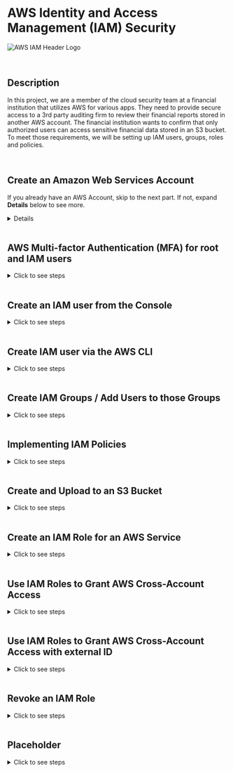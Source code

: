 # AWS Identity and Access Management (IAM) Security

![AWS IAM Header Logo](https://github.com/Manny-D/AWS-Security-Identity-and-Access-Management-IAM-/assets/99146530/64c5255b-957d-4136-9356-f5427f9ce4a4)

<br>

## Description 

In this project, we are a member of the cloud security team at a financial institution that utilizes AWS for various apps. They need to provide secure access to a 3rd party auditing firm to review their financial reports stored in another AWS account. The financial institution wants to confirm that only authorized users can access sensitive financial data stored in an S3 bucket. To meet those requirements, we will be setting up IAM users, groups, roles and policies. 

<br>

## Create an Amazon Web Services Account

If you already have an AWS Account, skip to the next part. If not, expand <b>Details</b> below to see more.

<details>
<summary>Details</summary>
 
<br>  

If you do not already have an AWS account, navigate to the following page to create one [https://aws.amazon.com/free](https://aws.amazon.com/free) and click on either Complete Signup or Create a Free Account.

![AWS Sign Up](https://github.com/Manny-D/Virtual-Private-Cloud-VPC/assets/99146530/60c3c592-9e8a-44d5-a7c8-74284d8cdc30)

When on the <b>Contact Information</b> page, select <b>Personal</b> for the Account type.
 
![Account Type](https://github.com/Manny-D/Virtual-Private-Cloud-VPC/assets/99146530/feaadbb9-de42-4ebb-b6c0-6901c0337891)

<b>Note</b>: you will be prompted to enter in credit card info. This is for identity verification and the card will only be charged if you exceed the Free Tier limits.

![CC](https://github.com/Manny-D/Virtual-Private-Cloud-VPC/assets/99146530/d31dd4ae-82db-4079-bdd0-c69649451c52)

Next you will be prompted to confirm your identity via a SMS code, then will be taken to the <b>Select a support plan</b> page, leave it at <b>Basic support - Free</b> and click <b>Complete sign up</b>.

![Free Tier](https://github.com/Manny-D/Virtual-Private-Cloud-VPC/assets/99146530/81256aff-4cfc-4697-8334-2cef1eef592c)

Sign up completed! Click on <b>Go to the AWS Management Console</b>.

![Sign up congrats](https://github.com/Manny-D/Virtual-Private-Cloud-VPC/assets/99146530/d60ae22b-4e1d-4235-9b3d-f30a36ec67aa)

Login to the AWS Management Console using the (default) <b>Root user</b> option. 

![Root user](https://github.com/Manny-D/Virtual-Private-Cloud-VPC/assets/99146530/f25d606b-96dd-42d9-85b3-a845951d3244)
</details>

<br>

## AWS Multi-factor Authentication (MFA) for root and IAM users

<details>
<summary>Click to see steps</summary>

<br>

When creating a new AWS account, the initial user provisioned is the <b>root user</b>. It is a best practice to not use this account for daily tasks because if it gets compromised, you will likely loose access to the account, among other things! We should create another user with full admin privileges. However, for the purposes of this section of the project, we will continue using the <b>root user</b> and secure it with another of layer of protection by enabling <b>AWS MFA</b>. 

<br>

Start by clicking on your Account name (towards the top right) -> click on <b>Security credentials</b>:

![Security credentials](https://github.com/Manny-D/AWS-Security-Identity-and-Access-Management-IAM-/assets/99146530/8349a51b-6ca5-42aa-bb16-199ee1bfaf87)

Click <b>Assign MFA</b>:

![Assign MFA](https://github.com/Manny-D/AWS-Security-Identity-and-Access-Management-IAM-/assets/99146530/e52a2f1c-2f33-467f-bcbd-696b8065b4e3)

Enter a <b>Device name</b> - ex. AWSIAMProject

![Select MFA device](https://github.com/Manny-D/AWS-Security-Identity-and-Access-Management-IAM-/assets/99146530/c21095d3-a549-440c-98f2-db5c4b456049)

In the next section, <b>MFA device</b>, leave it at <b>Authenticator app</b> and click <b>Next</b>. 

![MFA Device](https://github.com/Manny-D/AWS-Security-Identity-and-Access-Management-IAM-/assets/99146530/d4967607-6ffa-4717-a20b-f023a315eee2)

On the <b>Set up device</b> page:

![Authenticator app](https://github.com/Manny-D/AWS-Security-Identity-and-Access-Management-IAM-/assets/99146530/34365c25-9891-4804-9dbf-48bd41596b1d)

- If you don't have an authenticator app, click on the [See a list of compatible applications](https://aws.amazon.com/iam/features/mfa/?audit=2019q1) link to obtain one.
- Click on <b>Show secret key</b> and scan the QR code that appears with the app you're using.
- The app provides codes one at a time. Enter the first one in the <b>MFA code 1</b> field.
- When it updates, enter the new one in the <b>MFA code 2</b> field.
- Press <b>Add MFA</b>. 

All set.

![My security credentials](https://github.com/Manny-D/AWS-Security-Identity-and-Access-Management-IAM-/assets/99146530/1db7ecc7-6574-4721-829d-9f836b4a81f4)

Now logout of your account, then log back in to test AWS MFA with your root user account. 

![MFA code login](https://github.com/Manny-D/AWS-Security-Identity-and-Access-Management-IAM-/assets/99146530/e79d5910-1968-4a3c-916c-7ba5608837ed)

</details>
 
<br>  

## Create an IAM user from the Console

<details>
<summary>Click to see steps</summary>

<br>

To align with the best security practice of least privilege, we will now create an IAM user with admin privileges to use for the remainder of the project, instead of the root user. 

<br>

From the AWS Console search bar, type IAM and click on <b>IAM</b>.

![IAM Service](https://github.com/Manny-D/Identity-and-Access-Management-IAM-Security/assets/99146530/a355e551-3137-43ee-bdd8-8437a58984a0)

This account doesn't have any users yet. So lets add one.

![IAM Dashboard](https://github.com/Manny-D/Identity-and-Access-Management-IAM-Security/assets/99146530/8392686f-a336-4dbc-9154-de2ccd759886)

On the left pane, under <b>Access management</b>, click on <b>Users</b> and on the next page, click on <b>Create user</b>.

![Create user](https://github.com/Manny-D/Identity-and-Access-Management-IAM-Security/assets/99146530/1fb7daef-a7d0-40c0-b1fc-6ab0f48be16b)

On the <b>Specify user details</b> page, under <b>User details</b>, do the following:

![Specifiy User Details ](https://github.com/Manny-D/Identity-and-Access-Management-IAM-Security/assets/99146530/5bfd13f7-82f4-432f-a5fd-5369476b891a)

- <b>User name</b>: <b>SecurityTeamAdmin</b>
- <b>Provide user access to to the AWS Management Console - optional</b>: tick the box
- <b>Are you providing console access to a person?</b>: tick the <b>I want to create an IAM user</b> radio button
- <b>Console password</b>: (create a password and take note of it)
- <b>User must create a new password at next sign-in - Recommended</b>: uncheck this box
     - this is a best practice and should be used under normal circumstances
- Click <b>Next</b>

<br>

On the <b>Set permissions</b> page, tick the <b>Attach policies directly</b> radio button.

![Set permissions](https://github.com/Manny-D/Identity-and-Access-Management-IAM-Security/assets/99146530/a5da3735-87e8-426c-82dd-00ec3fa5ab56)

Under <b>Permissions policies</b>, select the following:
- <b>AdministratorAccess</b>

![Admin Access](https://github.com/Manny-D/Identity-and-Access-Management-IAM-Security/assets/99146530/a16b9791-5a82-490b-af23-20961f516022)

- <b>AWSAccountManagementFullAccess</b> and <b>IAMUserChangePassword</b> (it's faster to search for and add them), then click <b>Next</b>.

![AWS Account Mgmt Full Access](https://github.com/Manny-D/Identity-and-Access-Management-IAM-Security/assets/99146530/d4266e98-c03f-4c23-afd8-8ccb0cb1f052)

Review your settings and click <b>Create user</b>.

![Review and create user](https://github.com/Manny-D/Identity-and-Access-Management-IAM-Security/assets/99146530/d37df096-e9a0-4a73-be7d-6016ed782fdc)

Once created, be sure to note the <b>Console sign-in URL</b>, as we'll be using this to login to the AWS Console moving forward.  

![User created](https://github.com/Manny-D/Identity-and-Access-Management-IAM-Security/assets/99146530/56f8c6a4-faab-4adf-81e5-2757d279fc83)

Test the login of the new IAM user to confirm it's working.

![IAM user test login](https://github.com/Manny-D/Identity-and-Access-Management-IAM-Security/assets/99146530/eca22b59-8c09-4e7d-81b2-4542eb625a6f)

Once logged in, you should notice the user name has changed (see top right of the AWS Console).

![IAM user closeup](https://github.com/Manny-D/Identity-and-Access-Management-IAM-Security/assets/99146530/b82791fb-fd66-48ad-a164-9b9a14acb0a9)

![New IAM user login](https://github.com/Manny-D/Identity-and-Access-Management-IAM-Security/assets/99146530/18437b17-96d6-45cb-952f-c69b83ce0c85)



<br>

</details>
 
<br>

## Create IAM user via the AWS CLI

<details>
<summary>Click to see steps</summary>

<br>

In this section we, will be using the AWS CLI via our own computer. For the purposes of this project, we will not cover the install process, but you can find instructions on Amazon's site located [here](https://docs.aws.amazon.com/cli/latest/userguide/getting-started-install.html).

In order to utilize the AWS CLI, we need to create <b>Access keys</b> to send programmatic calls from our computer. 

<b>Note 1</b>: You can only have a maximum of 2 access keys at a time. <br>
<b>Note 2</b>: It's against best practice to create access keys via the root account. 

<br>

### Create Access Keys

From the AWS console, click on your login name (towards the top right) -> click on <b>Security credentials</b>.

![Security credentials 2](https://github.com/Manny-D/Identity-and-Access-Management-IAM-Security/assets/99146530/a708be3c-e955-45a9-a203-4d88f4594b22)

Scroll down to <b>Access keys</b> and click <b>Create access key</b>.

![Access keys](https://github.com/Manny-D/Identity-and-Access-Management-IAM-Security/assets/99146530/0abf5180-1181-4ef1-ac42-1c9848e96adc)

On the <b>Access key best practices & alternatives</b> page under <b>Use case</b>, do the following:
  
![Create access key](https://github.com/Manny-D/Identity-and-Access-Management-IAM-Security/assets/99146530/85a57373-fc5d-4702-9e87-e6b7d2e95aa9)

- Tick the <b>Command Line Interface (CLI)</b>.
- Put a check in <b>I understand the above recommendation and want to proceed to create an access key</b>.
- Click <b>Next</b>.

<br>

For <b>Set description tag - optional</b>, you can skip, or enter <b>For CLI access</b>, then click <b>Create access key</b>.

![Tag](https://github.com/Manny-D/Identity-and-Access-Management-IAM-Security/assets/99146530/f896c206-6bb4-433c-a34f-7382a4ed0a60)

Document both keys, as you will not be able to retrieve them after seeing them here. <br> 
You may want to download the .csv file for safe keeping. <br>
Once you have both keys saved somewhere, click <b>Done</b>. 

![Access key](https://github.com/Manny-D/Identity-and-Access-Management-IAM-Security/assets/99146530/8e3c80e8-06f5-4d9a-b4ae-191ca479eba5)

<br>

### Create Users

Open your computer's CLI and lets check to confirm the installed AWS CLI Version, enter:

```
aws --version
```

<b>Note</b>: I am using a Mac, so my screenshots are in iTerm2.

![AWS Version](https://github.com/Manny-D/Identity-and-Access-Management-IAM-Security/assets/99146530/1470e505-d9e0-4450-9da7-009a3249f54e)

To access the SecurityTeamAdmin account via the CLI, we need to configure it using the <b>Access keys</b> created above. 

```
aws configure
```

Grab those keys and in your CLI, do the following:

![aws configure](https://github.com/Manny-D/Identity-and-Access-Management-IAM-Security/assets/99146530/4a13f6bf-6ab1-4c19-a05d-1689de5c621f)

- <b>AWS Access Key ID</b> and <b>AWS Secret Access Key</b>: Copy / Paste the keys when prompted.
- <b>Default region name</b>: To check, via the AWS Console, click on the State to the left of your account and you'll see it listed.
   - eg. US East (N. Virginia) <b>us-east-1</b>
- <b>Default output [text]</b>: Type <b>text</b>

<br>

Now let's create some users! Enter the following to create a user:

```
aws iam create-user --user-name (enter username here)
```

Try the above for the users: Matt, Sarah and Deborah.

![Create users](https://github.com/Manny-D/Identity-and-Access-Management-IAM-Security/assets/99146530/c2f7f019-a9cc-43b1-8c42-fd3335838489)

Go back to the <b>AWS Console</b> in your browser to confirm they were created. Navigate to <b>IAM</b>, under <b>Access Management</b>, click on <b>Users</b>.

![User in AWS IAM Users](https://github.com/Manny-D/Identity-and-Access-Management-IAM-Security/assets/99146530/2b55cb05-e203-4671-8b28-77a6d4ab1316)

</details>
 
<br>


## Create IAM Groups / Add Users to those Groups

<details>
<summary>Click to see steps</summary>

<br>

Utilizing IAM groups allows easy management of users' permissions. Users assigned to an IAM group automatically inherit the permissions of the group. 

<br>

### Create IAM Group via the Console

From the IAM Dashboard, under <b>Access management</b> -> click on <b>User groups</b> -> click <b>Create group</b>.

![image](https://github.com/Manny-D/Identity-and-Access-Management-IAM-Security/assets/99146530/5a06eee5-e692-4652-ada4-761b183289c5)

Under <b>Name the group</b>, name it <b>AdminGroup</b> and add <b>Deborah</b> and <b>SecurityTeamAdmin</b>.

![Create user group](https://github.com/Manny-D/Identity-and-Access-Management-IAM-Security/assets/99146530/fb002267-c570-43d8-b366-2ad23fad61de)

Under <b>Attach permissions policies - Optional</b>: 

![Attach perm policies](https://github.com/Manny-D/Identity-and-Access-Management-IAM-Security/assets/99146530/5a1407c2-6b71-4276-90e8-67a0bd399f85)

- Search for / put a check mark next to the </b>AdministratorAccess Policy name</b>.
- Click <b>Create user group</b>.

<br>

Once created, click on <b>View group</b> or the <b>Group name</b> to view more details. 

![User group created](https://github.com/Manny-D/Identity-and-Access-Management-IAM-Security/assets/99146530/344b447c-f4bc-492c-aedc-0885d810c2ad)

![Group Summary](https://github.com/Manny-D/Identity-and-Access-Management-IAM-Security/assets/99146530/3c75772c-6cdd-4978-95c5-3cb372d0d3ea)

If you recall, we created Deborah via the AWS CLI, so she had no permissions assigned. 

Since we added her to a group, she should inherit the group's permissions. Click on her name to confirm.

![Deborah Summary](https://github.com/Manny-D/Identity-and-Access-Management-IAM-Security/assets/99146530/d3c2c31e-4836-46c5-98c0-4c7fe85e6808)

<br>

### Create IAM Group via AWS CLI

Let's create a group via the CLI that will have access to S3 buckets. 

First let's create the group using the following.

```
aws iam create-group --group-name CloudSecurityTeam
```

![CST creation in AWS CLI](https://github.com/Manny-D/Identity-and-Access-Management-IAM-Security/assets/99146530/e78eeccc-b249-4bd4-9f05-47bfc47affdc)

From the IAM Dashboard, under <b>Access management</b> -> <b>User groups</b> -> we should see <b>CloudSecurityTeam</b> but there are errors! 

![CloudSecurityTeam Group](https://github.com/Manny-D/Identity-and-Access-Management-IAM-Security/assets/99146530/4bbec405-25e3-4cf5-b11c-e796e08ace3f)

This is because we haven't assigned any Users nor Permissions as of yet. 

<br>

To take care of that, we'll add Matt and Sarah to that group via the AWS CLI using:

```
aws iam add-user-to-group --group-name CloudSecurityTeam --user-name (enter username here)
```

![CLI add users to CST group](https://github.com/Manny-D/Identity-and-Access-Management-IAM-Security/assets/99146530/d4d610e9-63e2-4283-9001-6fc8ec0d4b51)

Check the IAM Dashboard again under <b>Access management</b> -> <b>User groups</b> -> we should see <b>CloudSecurityTeam</b> now has 2 members.

![CST Members](https://github.com/Manny-D/Identity-and-Access-Management-IAM-Security/assets/99146530/bca38037-f687-4641-8e29-d79e29b7d842)

Click on <b>CloudSecurityTeam Group name</b> to confirm.

![CST Summary Members](https://github.com/Manny-D/Identity-and-Access-Management-IAM-Security/assets/99146530/c0706cc9-c3d9-4a63-8a1a-a60c682326dc)

<br>

Finally, we'll attach the S3 Full Access policy to this group. We need the policy's <b>Amazon Resource Name (ARN)</b>, which is the resource's unique identifier in AWS. 

To do this, go back to the IAM Dashboard and navigate to <b>Access management</b> -> <b>Policies</b> -> filter by / search for <b>S3FullAccess</b>. 

![S3 Policy](https://github.com/Manny-D/Identity-and-Access-Management-IAM-Security/assets/99146530/a6722d2a-913a-4933-8e56-99914c422369)

Click on <b>AmazonS3FullAccess</b> and copy the displayed <b>ARN</b>. 

![S3 ARN](https://github.com/Manny-D/Identity-and-Access-Management-IAM-Security/assets/99146530/dd732a6c-5613-4575-9641-03fe688f7ce6)

With that in mind, use the following command in your CLI:

```
aws iam attach-group-policy --group-name CloudSecurityTeam --policy-arn "arn:aws:iam::aws:policy/AmazonS3FullAccess"
```

![S3 ARN CLI](https://github.com/Manny-D/Identity-and-Access-Management-IAM-Security/assets/99146530/b16656af-ba2b-4941-94ee-71e8fe34982e)

Check the IAM Dashboard again under <b>Access management</b> -> <b>User groups</b> -> check the <b>CloudSecurityTeam User group</b>. You may need to refresh them.

![CST Permission assigned](https://github.com/Manny-D/Identity-and-Access-Management-IAM-Security/assets/99146530/f23d1b00-503d-4674-98ff-2ab8772a6b4a)

Click the <b>CloudSecurityTeam Group name</b> -> <b>Permissions</b> tab -> <b>Permissions policies</b>.

Confirm the <b>AmazonS3FullAccess Policy name</b> appears. You may need to refresh for it to appear.  

![CST Summary Perm Pol](https://github.com/Manny-D/Identity-and-Access-Management-IAM-Security/assets/99146530/cc27a5d1-aa9c-4360-bb56-d2124e06bdd6)

</details>

<br>

## Implementing IAM Policies

<details>
<summary>Click to see steps</summary>

<br>

<b>IAM Policies</b> define access permissions in AWS. For more granular control, you can create <b>Customer-managed</b> policies which are written in Java-Script Object Notation (JSON). If you are not familiar with JSON, you can create them via the visual editor. 

In this section, we'll be creating a <b>Customer-managed</b> policy that allows Read only for IAM.

<br>

In the IAM Dashboard under <b>Access management</b> -> click <b>Policies</b> -> <b>Create Policy</b>.

![Create policy](https://github.com/Manny-D/Identity-and-Access-Management-IAM-Security/assets/99146530/48ae69da-3b19-4877-acc4-187df4785475)

We'll utilize the <b>Visual</b> editor here. Under <b>Service</b> select <b>IAM</b>.

![Specify permissions - IAM](https://github.com/Manny-D/Identity-and-Access-Management-IAM-Security/assets/99146530/8f506c0c-d72c-4d84-9319-28ab89971071)

Under the <b>Actions allowed</b> section that appears, expand <b>Read</b> and add a check to <b>All read actions</b>.

![Access level](https://github.com/Manny-D/Identity-and-Access-Management-IAM-Security/assets/99146530/3fefd9bd-0746-4787-b191-7e3d369647e0)

In the <b>Resources</b> section that appears, we can be specific on which resource(s) we want to grant Read access to. 

![Resources - Specific](https://github.com/Manny-D/Identity-and-Access-Management-IAM-Security/assets/99146530/7d16e95d-2adf-4674-8ae8-f40c7fe38ebb)

If you're curious as to what the JSON code looks like, scroll back to the top and click on <b>JSON</b>.

![Resources - JSON ex](https://github.com/Manny-D/Identity-and-Access-Management-IAM-Security/assets/99146530/766fc13c-0d3d-4ca4-b1b4-14a9866acf29)

Click the <b>Visual</b> button again -> scroll back down to the <b>Resources</b> section -> tick the <b>All</b> radio button -> click <b>Next</b>.

![Resources - All](https://github.com/Manny-D/Identity-and-Access-Management-IAM-Security/assets/99146530/6c4821fe-2ab8-4988-86d1-f51ad6fc5d33)

On the <b>Review and create</b> page, under <b>Policy details</b>, do the following:  

![Policy - Review and create](https://github.com/Manny-D/Identity-and-Access-Management-IAM-Security/assets/99146530/a83d3ed5-b6b2-487e-a25a-9a87521d2451)

- <b>Policy name</b>: <b>IAMReadPolicy</b>
- <b>Description - optional</b>: <b>Read access to IAM</b>
- Scroll down and click on <b>Create policy</b> (not pictured)

<br>

Once created, on the <b>Policies</b> page -> click <b>Filter by Type</b> -> select <b>Customer managed</b>.

![Post Policy Creation - Filter by Type](https://github.com/Manny-D/Identity-and-Access-Management-IAM-Security/assets/99146530/4897fe30-b0ec-41ba-ab64-2f6d29a26fe0)

The <b>IAMReadPolicy</b> should be listed -> click radio button to the left of it -> click <b>Actions</b> and select Attach. 

![Action Attach](https://github.com/Manny-D/Identity-and-Access-Management-IAM-Security/assets/99146530/4c006da6-f729-4b51-82fb-6dab1f6892ab)

On the <b>Attach as a permissions policy</b> page, under <b>IAM Entities</b>, select <b>CloudSecurityTeam</b> -> click <b>Attach policy</b>

![Attach as a permissions policy](https://github.com/Manny-D/Identity-and-Access-Management-IAM-Security/assets/99146530/c0802646-68d1-4829-9b4b-3887fa103d63)

Let's confirm it was attached to the <b>CloudSecurityTeam</b> group. 

In the IAM Dashboard under <b>Access management</b> -> click <b>User groups</b> -> click <b>CloudSecurityTeam</b>.

![Confirm Policy Attached](https://github.com/Manny-D/Identity-and-Access-Management-IAM-Security/assets/99146530/e02ff7d0-6cbe-47b3-b45f-5e6a3f264c24)

Click on the <b>Permissions</b> tab. 

![IAMReadPolicy added](https://github.com/Manny-D/Identity-and-Access-Management-IAM-Security/assets/99146530/53cf6de3-394a-4961-85ac-17f571955879)

Now, in addition to the <b>AmazonS3FullAccess</b> policy added earlier, we should now see the <b>Customer-managed</b> policy (<b>IAMReadPolicy</b>) we just created / attached!

</details>

<br>

## Create and Upload to an S3 Bucket

<details>
<summary>Click to see steps</summary>

<br>

A Simple Storage Service (S3) bucket is a container for objects stored in Amazon. Any number of objects can be stored in a bucket and you can have up to 100 buckets in your account. 

<br>

From the AWS Console search bar, search for s3 and click on <b>S3</b>.

![Search S3](https://github.com/Manny-D/Identity-and-Access-Management-IAM-Security/assets/99146530/9490ee47-e6b2-4937-b3f7-2cfd9dd4cc28)

Click on <b>Create bucket</b>.

![Create bucket](https://github.com/Manny-D/Identity-and-Access-Management-IAM-Security/assets/99146530/546c85cd-7fc1-46bc-af86-3f27215453b7)

Under <b>General configuration</b>, do the following: 

![Bucket Name](https://github.com/Manny-D/Identity-and-Access-Management-IAM-Security/assets/99146530/506fa220-fd45-4a45-adcb-08c1e4526fe4)

- <b>Bucket name</b>: (enter a unique name)
- Leave all remaining section settings at their defaults
- Scroll down and click <b>Create bucket</b> (not pictured)

<br>

Once created, click on the bucket <b>Name</b>.

![S3 Bucket](https://github.com/Manny-D/Identity-and-Access-Management-IAM-Security/assets/99146530/c6849ad8-e284-4d7f-a19e-2b7567ede1d3)

Click up <b>Upload</b>.

![Upload](https://github.com/Manny-D/Identity-and-Access-Management-IAM-Security/assets/99146530/7b2f98e9-87fc-4ff2-968e-dbd2ec985818)

Click <b>Add files</b> -> select any files you want to test with.

![Add files](https://github.com/Manny-D/Identity-and-Access-Management-IAM-Security/assets/99146530/a082bf13-887f-4c6e-b589-2c52630cdb70)

Confirm your selected files are visible under <b>Files and folders</b> -> click <b>Upload</b>.

![Uploaded files](https://github.com/Manny-D/Identity-and-Access-Management-IAM-Security/assets/99146530/4eb8cd39-a2be-4045-ba57-7206efbf6dc9)

Great work!

![Upload successful](https://github.com/Manny-D/Identity-and-Access-Management-IAM-Security/assets/99146530/9f0c2956-4a9f-439f-adaf-a3a7a14de11f)

</details>

<br>

## Create an IAM Role for an AWS Service

<details>
<summary>Click to see steps</summary>

<br>

I AM Roles can be assigned to entities you trust. They have specific permissions and are valid for a short duration. So they are considered a best practice, as they provide temprary credentials that do not need to be rotated. 

<br>

Navigate back to the <b>IAM Dashboard</b>, under <b>Access management</b> -> click on <b>Roles</b> -> click <b>Create role</b>.

![Create role](https://github.com/Manny-D/Identity-and-Access-Management-IAM-Security/assets/99146530/298f997e-47b9-4157-bcd8-7a0ad51b76be)

<b>Note</b>: 2 default Roles already exist - <b>AWS ServiceRoleForSupport</b> and <b>AWSServiceRoleForTrustedAdvisor</b>.

<br>

Under <b>Trusted entity type</b>, leave the default <b>AWS service</b> ticked, as we'll be communicating between 2 AWS services. 

Scroll down to <b>Use case</b> -> select <b>EC2</b> -> scroll down and click <b>Next</b> (not shown). 

![trusted entity - EC2](https://github.com/Manny-D/Identity-and-Access-Management-IAM-Security/assets/99146530/e268d737-bd3b-47fe-ab5b-0ec409f05796)

On the <b>Add permission</b> page, under <b>Permission policies</b>, search for <b>AmazonS3FullAccess</b> -> select it -> click <b>Next</b>.

![Add Permission S3FullAccess](https://github.com/Manny-D/Identity-and-Access-Management-IAM-Security/assets/99146530/d7cc5e97-4e97-48ec-8d1e-c1dc579f9933)

This allows the EC2 service to communicate with the S3 service.

<br>

On the <b>Name, review, and create</b> page, under <b>Role details</b> do the following:

![Name review and create](https://github.com/Manny-D/Identity-and-Access-Management-IAM-Security/assets/99146530/d73f9254-97ac-45e2-9fad-999a8be5d060)

- <b>Role name</b>: <b>EC2toS3Role</b>
- <b>Description</b>: (leave the default entry)
- Scroll down and click <b>Create role</b> (not pictured)

<br>

The <b>EC2toS3Role</b> should now appear with the default ones. 

![EC2toS3Role created](https://github.com/Manny-D/Identity-and-Access-Management-IAM-Security/assets/99146530/9112dc3c-2d17-4a8d-9790-9a439aa04488)

<br> 

### Extra Credit: Attach Role to EC2 instance

We won't go through the process of spinning up an EC2 instance, as this is assumed knowledge and we'll only have it on for a short time.

However, should you want to see a walkthrough, see my other project [here](https://github.com/Manny-D/Deploy-WordPress-in-AWS-EC2?tab=readme-ov-file#create-an-elastic-cloud-compute-instance), then come back to continue. 

Use the following settings when creating the EC2 Instance:
- <b>Name</b>: <b>List S3 buckets</b>
- <b>Key pair</b>: (create one if needed)
- All other section settings including OS and Instance type: (leave at their defaults)
- Click <b>Launch instance</b>

<br>

Once created, click on the <b>Instance ID</b> -> on the next page, click on it again to get to the <b>Instance summary</b> page. 

![List S3 Buckets EC2](https://github.com/Manny-D/Identity-and-Access-Management-IAM-Security/assets/99146530/0cba4ae0-51f6-4bdb-bae9-a776f0191aad)

To add the role, towards the top right, click on <b>Actions</b> -> <b>Security</b> -> <b>Modify IAM role</b>.

![Modify IAM role](https://github.com/Manny-D/Identity-and-Access-Management-IAM-Security/assets/99146530/0d5046dc-b7e1-48e7-b9cd-73fd1e327e87)

On the <b>Modify IAM role</b> page, under <b>IAM role</b>:

![IAM role](https://github.com/Manny-D/Identity-and-Access-Management-IAM-Security/assets/99146530/b384ac38-eaeb-4290-846a-8ca47aa78e81)

- Click on the dropdown and select the role created above -eg. <b>EC2toS3Role</b>
- Click <b>Update IAM role</b>

<br>

The <b>IAM Role</b> field should now be populated. 

![List S3 Buckets EC2 with Role](https://github.com/Manny-D/Identity-and-Access-Management-IAM-Security/assets/99146530/c247082c-e3a3-437b-8bd5-ff7ee1b9d1ee)

<br>

### Extra Credit 2: Configuring the EC2 Instance for Metadata Querying 

To prep for obtaining the metadata, click <b>Actions</b> -> <b>Instance settings</b> -> <b>Modify instance metadata options</b>.

![Metadata options](https://github.com/Manny-D/Identity-and-Access-Management-IAM-Security/assets/99146530/b75b0e00-6a53-4bdb-835c-0aea3f00c710)

On the <b>Modify instance metadata options</b> page, under <b>IMDSv2</b>, tick the <b>Optional Radio button</b> then click <b>Save</b>.

![Modify metadata options](https://github.com/Manny-D/Identity-and-Access-Management-IAM-Security/assets/99146530/21ff2cc4-d47c-4253-b2f2-f04cacb2bb1d)

Navigate back to the <b>Instance summary</b> page -> click <b>Connect</b>.

![Connect](https://github.com/Manny-D/Identity-and-Access-Management-IAM-Security/assets/99146530/ca87a647-6d16-49c0-8042-3008d1f9ea01)

On the <b>Connect to instance</b> page, leave the default settings and click on <b>Connect</b>.

![Connect to instance - EC2 role](https://github.com/Manny-D/Identity-and-Access-Management-IAM-Security/assets/99146530/efe6454f-65c2-4ab7-b645-ad6d735c63ef)

![Instance Connect - Role](https://github.com/Manny-D/Identity-and-Access-Management-IAM-Security/assets/99146530/2161f622-51a7-4926-b4cb-f37eb44fd17c)

<br>

### Extra Credit 3: Query EC2 Instance Metadata via <b>Instance Connect</b>

The EC2 Metadata that we will be querying is the information that can be used to manage or configure the existing running instance. 

The default IP address used to access metadata for all instances is <b>169.254.169.254</b>.

<br>

To start, let's test to see if we can acccess the S3 bucket we created earlier using:

```
aws s3 ls
```

It works, we can see the S3 Bucket created earlier!

![aws s3 ls](https://github.com/Manny-D/Identity-and-Access-Management-IAM-Security/assets/99146530/e90992b7-f3da-4eab-91ce-48f7892bd557)

<br>

Next, we'll query for the following:

EC2 instance metadata: 

```
curl http://169.254.169.254/latest/meta-data/
```

![Meta-data](https://github.com/Manny-D/Identity-and-Access-Management-IAM-Security/assets/99146530/e98a0f16-d288-49eb-bb96-3337295f4d58)

<br>

The public host name from the EC2 instance metadata:

```
curl http://169.254.169.254/latest/meta-data/public-hostname
```

![Public-hostname](https://github.com/Manny-D/Identity-and-Access-Management-IAM-Security/assets/99146530/ab55bc4f-2427-4f17-a6f4-0f53e521dc6f)

<br>

The instance type from the EC2 instance metadata:
```
curl http://169.254.169.254/latest/meta-data/instance-type
```

![Instance-type](https://github.com/Manny-D/Identity-and-Access-Management-IAM-Security/assets/99146530/7087c91f-0a47-48d8-94ea-88847856b310)

<br>

The IAM information from the EC2 instance metadata:

```
curl http://169.254.169.254/latest/meta-data/iam/info
```

![IAM-info](https://github.com/Manny-D/Identity-and-Access-Management-IAM-Security/assets/99146530/bff8027e-e532-4a92-82df-6e025ceb0b22)

<br>

The attached IAM role name from the EC2 instance metadata:

```
curl http://169.254.169.254/latest/meta-data/iam/securitycredentials/
```

![role-name](https://github.com/Manny-D/Identity-and-Access-Management-IAM-Security/assets/99146530/cf0f902f-6413-4c48-a020-1790a9d3fd06)

<br>

The STS security credentials for an IAM role from the EC2 instance metadata:

```
curl http://169.254.169.254/latest/meta-data/iam/securitycredentials/[enter Role name here]
```

![Security Credential for Role Name](https://github.com/Manny-D/Identity-and-Access-Management-IAM-Security/assets/99146530/052265b9-b3c3-41bc-9162-118fde8c154d)

</details>

<br>


## Use IAM Roles to Grant AWS Cross-Account Access

<details>
<summary>Click to see steps</summary>

<br>

In this section, we'll share the resources from our user account, <b>SecurityTeamAdmin</b>, with users in another AWS Account (eg. the 3rd party auditing firm - <b>AuditTeamAdmin</b>).

<b>Note</b>: The project provided another account to use for the 3rd party auditing firm. I will be using that account's info and the info from my account in this section. Also, we cannot be logged into 2 separate AWS Account while in the same browser. So I will be using a different web browser to log into the 3rd party auditing firm's AWS account. 

![AuditTeamAdmin Account](https://github.com/Manny-D/Identity-and-Access-Management-IAM-Security/assets/99146530/8697d46b-12e6-4ac1-a4ac-28b53ab62e13)

<br>

### Creating the Role for the 3rd Party

From the <b>IAM Dashboard</b>, under <b>Access management</b> -> click on <b>Roles</b> -> click <b>Create role</b>.

![Create role - 3rd Party Audit](https://github.com/Manny-D/Identity-and-Access-Management-IAM-Security/assets/99146530/57ca37ea-29be-4bda-9001-1fb8d8e428fd)

<br>

On the <b>Select trusted entity</b> page under <b>Trusted entity type</b>:

- <b>AWS account</b>: (tick this radio button)

On the <b>An AWS account</b> section under <b>Account ID</b>: 
- <b>Another AWS account</b>: (tick this radio button)
   - enter the 3rd party auditing firm <b>Account ID</b>
- Press <b>Next</b>

![Entity Type - 3rd Party Audit](https://github.com/Manny-D/Identity-and-Access-Management-IAM-Security/assets/99146530/fda50d19-ac4f-462a-921b-7205a4679686)

<br>

We want to grant <b>ONLY</b> read permissions:
- Search for <b>s3Read</b> and select it
- Click <b>Next</b>

![Permission - S3ReadOnly](https://github.com/Manny-D/Identity-and-Access-Management-IAM-Security/assets/99146530/eaf68d73-7c41-4503-a45a-38522031a918)

<br>

On the <b>Name, review, and create</b> page under <b>Role details</b>:
- <b>Role name</b>: (enter in a name - eg. <b>AuditFinData</b>)
   - <b>Note</b>: (keep this handy, as we'll need it in a later step) 
- <b>Description</b>: (enter in something relevant - eg. see screenshot)
- Scroll down and click <b>Create role</b> (not pictured)

![Name Review Create - 3rd party audit](https://github.com/Manny-D/Identity-and-Access-Management-IAM-Security/assets/99146530/801474da-1da0-4a39-94c4-b715e12ba0e3)

It should now appear in the <b>Roles</b> list. Click on the newly created role.

![3rd Part Audit Role created](https://github.com/Manny-D/Identity-and-Access-Management-IAM-Security/assets/99146530/c4b3e6b9-775d-448b-a97f-39d3bb60c2e4)

<br>

Here we can see a <b>Summary</b> of the newly created role. 

![3rd Party Audit ARN](https://github.com/Manny-D/Identity-and-Access-Management-IAM-Security/assets/99146530/b587e8fb-ea0f-478c-9dcb-0cde3212d859)

<br>

### Switching roles: How the 3rd Party can access the Financial Institution account

Go back to the 3rd Party Audit account, click on the <b>account name</b> -> <b>Switch role</b>

![AuditTeamAdmin Account](https://github.com/Manny-D/Identity-and-Access-Management-IAM-Security/assets/99146530/f5db6d6e-7684-4de4-b75d-3eca751d0312)

<br>

To switch roles, we need to provide the following:

![Switch Role](https://github.com/Manny-D/Identity-and-Access-Management-IAM-Security/assets/99146530/40426d1c-443e-437e-8fb6-133d68856b7d)

- <b>Account ID</b>: (enter our account's id)
- <b>IAM Role name</b>: (enter the role we created above - eg. <b>AuditFinData</b>)
- <b>Display name - optional</b>: (enter in something, if desired - eg. <b>Audit Team</b>)
- <b>Display color - optional</b>: (choose a color, if desired)
- Click <b>Switch Role</b>

<br>

<b>Note</b>: Though I've obfuscated the <b>Account ID</b>'s for both accounts in this project / section, I've left the ends visible so you can tell them apart. For reference:
- I'm acting as the Financial Institution, so our <b>Account ID</b>: <b>05xxxxxxxxx6</b>
- 3rd Party Audit <b>Account Name</b> / <b>ID</b>: <b>auditteamcxxxxx</b>  / <b>76xxxxxxxx65</b>

<br>

### Cross-Account Access

The 3rd Party Audit Account is now accessing the Financial Institution account.

![Cross Account Access](https://github.com/Manny-D/Identity-and-Access-Management-IAM-Security/assets/99146530/502a32a5-015b-4544-91a7-0e48946781a7)

You can already see the limits the role has imposed on this account from the <b>Access denied</b> text in the other widgets: 
   - eg. <b>Applications</b> and <b>Cost and usage</b>.

<br>

To test the limitations, try navigating to another AWS Service, eg. <b>EC2</b>, and you will get something similar.

![X-Account EC2 Msgs](https://github.com/Manny-D/Identity-and-Access-Management-IAM-Security/assets/99146530/9015f3b3-8fa6-489e-b312-40b3eb8e17d3)

<br>

Now, let's check to see if we can access the S3 bucket. Search for <b>S3</b>, click on it.

The S3 bucket created in the [Create and Upload to an S3 bucket](https://github.com/Manny-D/Identity-and-Access-Management-IAM-Security/blob/main/README.md#create-and-upload-to-an-s3-bucket) section (<b>projectfinancialdatademo</b>) is available and with no error(s). 

Go ahead and click on it. 

![Audit Team S3 Access](https://github.com/Manny-D/Identity-and-Access-Management-IAM-Security/assets/99146530/2cdbeb18-ef9b-4d9a-89ac-d9a4ab10ecd1)

<br>

The 2 files uploaded are available as well. I'm going to click on the <b>sample_financial_data.csv</b> file.

![S3 Objects](https://github.com/Manny-D/Identity-and-Access-Management-IAM-Security/assets/99146530/c4c7718d-324d-4e0a-adb9-bb478b4c1b32)

<br>

It opens an <b>Object overview</b> page. Can I access it though? I'm going to click on <b>Download</b>.

![S3 Object Overview](https://github.com/Manny-D/Identity-and-Access-Management-IAM-Security/assets/99146530/5ff10bf8-e2f0-4aca-9257-b6418c4edc2e)

<br>

It dowloads the file. I also tried <b>Open</b> and it does the same thing.

![S3 Download Fin Data](https://github.com/Manny-D/Identity-and-Access-Management-IAM-Security/assets/99146530/b77d4a2c-d272-47db-8fe5-8318256b81a1)

<br>

So the <b>AuditFinData</b> role we created is working, as I can open / read the file. 

![Accessing the file](https://github.com/Manny-D/Identity-and-Access-Management-IAM-Security/assets/99146530/5ad4700d-48b4-4ff9-9f08-8f06839cd2d2)

<br>

Wait, but what if I try to rename it? 

![Rename](https://github.com/Manny-D/Identity-and-Access-Management-IAM-Security/assets/99146530/369b9bf9-b87c-4e9b-95b0-ff3a0b6d75d1)

Denied!

![Rename Fail](https://github.com/Manny-D/Identity-and-Access-Management-IAM-Security/assets/99146530/668023d1-766c-4d24-b43f-a3d4aaafa98e)

<br>

One last test. What if I try to <b>Upload</b> a file to the S3 bucket?!

![Upload Attempt](https://github.com/Manny-D/Identity-and-Access-Management-IAM-Security/assets/99146530/a576f7fa-d059-47c5-91e8-b6ef5f154c3f)

You shall not pass!

<br>

We've now confirmed that the <b>AuditFinData</b> role has only read permissions for cross-account access. 

Here are 2 noteworthy items about switching roles:
- <b>AWS Management Console session duration</b>: <b>1 hour</b>
- <b>IAM user session duration</b>: <b>12 hours</b>

</details>

<br>

## Use IAM Roles to Grant AWS Cross-Account Access with external ID

<details>
<summary>Click to see steps</summary>

<br>

When dealing with sensitive resources or requiring stricter control, using an <b>external ID</b> with the cross-account IAM role adds an extra layer of authentication to reduces the risk of unauthorized access, even if the temporary credentials for the cross-account IAM role gets compromised.

Although the AWS Console offers role switching, it lacks a direct way to enter an external ID during role selection. So we will be utilizing our computer's CLI again. 

<b>Note</b>: The project provided the Access Key ID and Secret Access Key that I will be using in the CLI. Recall, my screenshots are from iTerm in a Mac. 

<br>

Open you computer's CLI and enter in the following to switch to the <b>AuditTeamAdmin</b> account: 

```
aws configure
```

- <b>AWS Access Key ID</b> and <b>AWS Secret Access Key</b>: Copy / Paste the keys when prompted.
- <b>Default region name</b>: To check, via the AWS Console, click on the State to the left of your account and you'll see it listed.
   - eg. US East (N. Virginia) <b>us-east-1</b>
- <b>Default output [text]</b>: Type <b>text</b>

![external ID CLI - switching roles](https://github.com/Manny-D/Identity-and-Access-Management-IAM-Security/assets/99146530/01f0d223-0c56-485d-b7bb-062e97165de9)

<br>

To confirm we switched accounts, enter the following:

```
aws sts get-caller-identity
```

![Confirmed in AuditTeamAdmin account](https://github.com/Manny-D/Identity-and-Access-Management-IAM-Security/assets/99146530/847e32b6-3223-4e17-99de-01ec1ea92119)

<br>

Recall we assigned <b>AuditTeamAdmin</b> account <b>AmazonS3ReadOnlyAccess</b> permissions. So if we type in the following, no S3 buckets will be returned:

```
aws s3 ls
```

![No S3](https://github.com/Manny-D/Identity-and-Access-Management-IAM-Security/assets/99146530/0efb19d2-56a4-4ef0-a0cb-99f00c502d86)

<br>

### Creating the Role with an external ID for the 3rd Party

From the <b>IAM Dashboard</b>, under <b>Access management</b> -> click on <b>Roles</b> -> click <b>Create role</b>.

![Ext ID - Create Role](https://github.com/Manny-D/Identity-and-Access-Management-IAM-Security/assets/99146530/49c342b7-b7fa-455c-ba94-4f82dfbd8747)

<br>

On the <b>Select trusted entity</b> page under <b>Trusted entity type</b>:

![Ext ID - Trusted Entity](https://github.com/Manny-D/Identity-and-Access-Management-IAM-Security/assets/99146530/a115fb4a-de26-4d46-b453-a0b822e8f1f4)

- <b>AWS account</b>: (tick this radio button)

<br>

On the <b>An AWS account</b> section: 
- <b>Another AWS account</b>: (tick this radio button)
   - enter the 3rd party auditing firm <b>Account ID</b>
- Under <b>Options</b>,
   - Check the <b>Require external ID (Best practive when a third party will assume this role</b> box
   - Enter anything for the <b>External ID</b> (eg. <b>@AuditTeamExtID</b>) and note this for later, as we will need this for an upcoming CLI command
- Press <b>Next</b>.
  
![Require External ID](https://github.com/Manny-D/Identity-and-Access-Management-IAM-Security/assets/99146530/e2480328-cbc8-47e1-8727-dc7078eb9200)

<br>

We are going to grant a <b>Customer managed</b> permission:
- Click on the <b>Filter by Type</b> dropdown and select <b>Customer managed</b> 
- Select the <b>S3ListAndReadPolicy</b>
   - (<b>note</b>: this was created outside of the project)
- Click <b>Next</b>

![S3ListAndReadPolicy permission](https://github.com/Manny-D/Identity-and-Access-Management-IAM-Security/assets/99146530/12303579-8675-4e07-9516-ff191cb83239)

<br>

On the <b>Name, review, and create</b> page under <b>Role details</b>:
- <b>Role name</b>: (enter in a name - eg. <b>AuditFinDataExtID</b>)
   - <b>Note</b>: (keep this handy, as we'll need it in a later step) 
- <b>Description</b>: (enter in something relevant - eg. see screenshot)
- Scroll down and click <b>Create role</b> (not pictured)

![Ext ID Name Review Create](https://github.com/Manny-D/Identity-and-Access-Management-IAM-Security/assets/99146530/b1949a26-35f8-4266-86e7-df24a1f0dd20)

<br>

It should now appear in the <b>Roles</b> list. Click on the newly created role.

![Ext ID Role created](https://github.com/Manny-D/Identity-and-Access-Management-IAM-Security/assets/99146530/51a8d4d6-e016-4cb2-a29b-126b23472d9c)

<br>

Here we can see a <b>Summary</b> of the newly created role. Copy the ARN, as we'll need in in the next step:

![Ext ID Role Summary](https://github.com/Manny-D/Identity-and-Access-Management-IAM-Security/assets/99146530/8b1df162-a524-4b7b-a2ae-39ac77247d83)

<br>

### Switching roles: How the 3rd Party can access the Financial Institution account via the CLI

Navigate back to the CLI and do the following to obtain the keys and token to switch roles:

```
aws sts assume-role --role arn (paste the ARN copied above) --role-session-name (enter anything - eg. auditdemo) --external-id (enter external ID created earlier -eg. <b>@AuditTeamExtID</b>)

```

![Ext ID CLI Keys and Token](https://github.com/Manny-D/Identity-and-Access-Management-IAM-Security/assets/99146530/6eafafd9-248a-4c7b-a71a-ede4d2268a5b)

<b>Note</b>: if you omit the <b>external ID</b> you will receive an error similar to this:

![Ext ID CLI error](https://github.com/Manny-D/Identity-and-Access-Management-IAM-Security/assets/99146530/2270998d-9b19-4640-9a14-7457363c6e09)

<br>

Enter in the following obtained from the first command / screenshot above:
- AWS Access Key
- AWS Secret Access Key
- AWS Session Token
  
```
export AWS_ACCESS_KEY_ID=[YOUR_ACCESSKEYID]
export AWS_SECRET_ACCESS_KEY=[YOUR_SECRETACCESSKEY]
export AWS_SESSION_TOKEN=[YOUR_SESSIONTOKEN]
```

![Ext ID login CLI](https://github.com/Manny-D/Identity-and-Access-Management-IAM-Security/assets/99146530/32ec2d9a-1557-4149-957e-99196ff1e185)

<b>Note</b>: for Windows, instead of export, use <b>set</b>:

```
set AWS_ACCESS_KEY_ID=[YOUR_ACCESSKEYID]
set AWS_SECRET_ACCESS_KEY=[YOUR_SECRETACCESSKEY]
set AWS_SESSION_TOKEN=[YOUR_SESSIONTOKEN]
```

<br>

To confirm we've switched roles, enter the following:

```
aws sts get-caller-identity
```

![Switched to Ext ID Role](https://github.com/Manny-D/Identity-and-Access-Management-IAM-Security/assets/99146530/6fe06865-5bc1-4229-83a4-e31ae8b68e76)

<br>

### Cross-Account Access

Now when we type in the following, the S3 bucket created earlier will be returned:

```
aws s3 ls
```

![Ext ID List S3](https://github.com/Manny-D/Identity-and-Access-Management-IAM-Security/assets/99146530/debc3289-f541-40a8-8cec-8e9996dfdf13)


</details>

<br>


## Revoke an IAM Role

<details>
<summary>Click to see steps</summary>

<br>

If credentials to a role are compromised, active sessions utilizing the role can be revoked. 

<br>

From the <b>IAM Dashboard</b>, under <b>Access management</b> -> click on <b>Roles</b> -> click on any <b>Role name</b>, eg. <b>AuditFinDataExtID</b>.

![Revoke Role List](https://github.com/Manny-D/Identity-and-Access-Management-IAM-Security/assets/99146530/92fcfdbb-6520-428b-bcce-5422f0023b39)

<br>

On the following page, 
- Click on the <b>Revoke sessions</b> tab
- Click on the <b>Revoke active sessions</b> button
- 
![Revoke sessions tab](https://github.com/Manny-D/Identity-and-Access-Management-IAM-Security/assets/99146530/d12ec260-fc5c-4020-9fcd-7e5a23358de8)

<br>

In the <b>Revoke active sessions?</b> popup:
- Put a check in the <b>I acknowledge that I am revoking all active sessions for this role.</b> box
- Click <b>Revoke active sessions</b>

![Revoke Active Sessions](https://github.com/Manny-D/Identity-and-Access-Management-IAM-Security/assets/99146530/d40cdbd0-62b4-45d0-8132-8a588844a948)

<br>

Notice that under <b>Permissions policies</b>, there is a new one that appeared -eg. <b>AWSRevokeOlderSessions</b>.

![AWSRevokeOlderSessions](https://github.com/Manny-D/Identity-and-Access-Management-IAM-Security/assets/99146530/733571bc-1477-471e-856a-87fbe1ce3dbf)

<br>

If you click on it, you'll see that a new Condition is added specifying any TokenIssueTime older than the Date/Time you click on <b>Revoke active sessions</b>

![Revoke JSON](https://github.com/Manny-D/Identity-and-Access-Management-IAM-Security/assets/99146530/6ddb243a-99e9-47c0-9e75-bd2f4f8ad6fa)

<br>

If we navigate back to the CLI, and try the following (which worked in the previous section)

```
aws s3 ls
```

we'll receive the following

![Revoked CLI Exp Token](https://github.com/Manny-D/Identity-and-Access-Management-IAM-Security/assets/99146530/5af5b25a-2b69-4814-8eac-411b1a38ff24)

<br>

### Get cross-account access after a role is revoked. 





</details>

<br>


## Placeholder

<details>
<summary>Click to see steps</summary>

<br>




</details>

<br>
